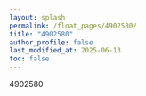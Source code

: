 ```yaml
---
layout: splash
permalink: /float_pages/4902580/
title: "4902580"
author_profile: false
last_modified_at: 2025-06-13
toc: false
---
```

 
4902580
